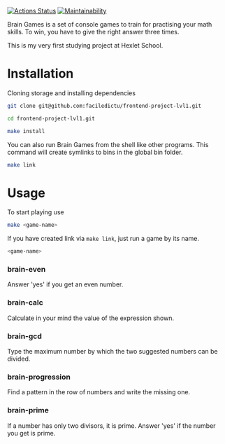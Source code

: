 [![Actions Status](https://github.com/faciledictu/frontend-project-lvl1/workflows/hexlet-check/badge.svg)](https://github.com/faciledictu/frontend-project-lvl1/actions)
[![Maintainability](https://api.codeclimate.com/v1/badges/4d9a59dba2e77295783e/maintainability)](https://codeclimate.com/github/faciledictu/frontend-project-lvl1/maintainability)

Brain Games is a set of console games to train for practising your math skills. To win, you have to give the right answer three times.

This is my very first studying project at Hexlet School.

# Installation

Cloning storage and installing dependencies

```bash
git clone git@github.com:faciledictu/frontend-project-lvl1.git

cd frontend-project-lvl1.git

make install
```

You can also run Brain Games from the shell like other programs. This command will create symlinks to bins in the global bin folder.

```bash
make link
```

# Usage

To start playing use

```bash
make <game-name>
```

If you have created link via `make link`, just run a game by its name.

```bash
<game-name>
```

### brain-even

Answer 'yes' if you get an even number.

### brain-calc

Calculate in your mind the value of the expression shown.

### brain-gcd

Type the maximum number by which the two suggested numbers can be divided.

### brain-progression

Find a pattern in the row of numbers and write the missing one.

### brain-prime

If a number has only two divisors, it is prime. Answer 'yes' if the number you get is prime.
